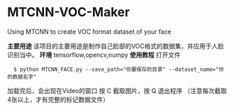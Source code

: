 # MTCNN-VOC-Maker
Using MTCNN to create VOC format dataset of your face

**主要用途**
  该项目的主要用途是制作自己脸部的VOC格式的数据集，并应用于人脸识别当中。
**环境**
tensorflow,opencv,numpy
**使用教程** 
  打开文件
  ```
    $ python MTCNN_FACE.py --save_path="你要保存的目录" --dataset_name="你的数据名字"
  ```
  加载完后，会出现在Video的窗口
  按 C 截取图片，按 Q 退出程序
  （注意每次截取4张以上，才有完整的标记数据文件）
 
